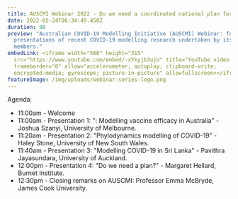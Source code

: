 ```yaml
---
title: AUSCMI Webinar 2022 - Do we need a coordinated national plan for COVID-19?
date: 2022-05-24T06:34:49.450Z
duration: 90
preview: "Australian COVID-19 Modelling Initiative (AUSCMI) Webinar: featuring
  presentations of recent COVID-19 modelling research undertaken by its
  members."
embedLink: <iframe width="560" height="315"
  src="https://www.youtube.com/embed/-xYkyjb3ujU" title="YouTube video player"
  frameborder="0" allow="accelerometer; autoplay; clipboard-write;
  encrypted-media; gyroscope; picture-in-picture" allowfullscreen></iframe>
featureImage: /img/uploads/webinar-series-logo.png
---
```

Agenda:

* 11:00am - Welcome
* 11:00am - Presentation 1: ": Modelling vaccine efficacy in Australia" - Joshua Szanyi, University of Melbourne.
* 11:20am - Presentation 2: "Phylodynamics modelling of COVID-19" - Haley Stone, University of New South Wales.
* 11:40am - Presentation 3: "Modelling COVID-19 in Sri Lanka" - Pavithra Jayasundara, University of Auckland.
* 12:00pm - Presentation 4: "Do we need a plan?" - Margaret Hellard, Burnet Institute.
* 12:30pm - Closing remarks on AUSCMI: Professor Emma McBryde, James Cook University.